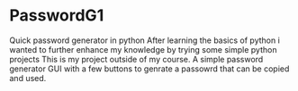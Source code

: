 # PasswordG1
Quick password generator in python 
After learning the basics of python i wanted to further enhance my knowledge by trying some simple python projects 
This is my project outside of my course. 
A simple password generator GUI with a few buttons to genrate a passowrd that can be copied and used. 
